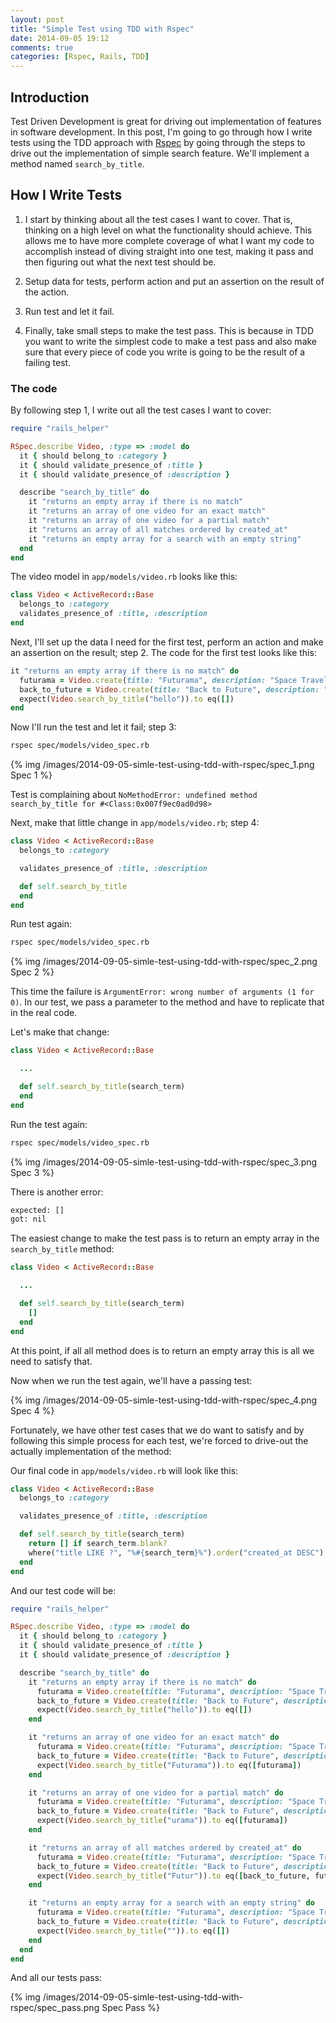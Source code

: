 ```yaml
---
layout: post
title: "Simple Test using TDD with Rspec"
date: 2014-09-05 19:12
comments: true
categories: [Rspec, Rails, TDD]
---
```


<!-- more -->

## Introduction

Test Driven Development is great for driving out implementation of features in software development. In this post, I'm going to go through how I write tests using the TDD approach with [Rspec](https://github.com/rspec/rspec-rails) by going through the steps to drive out the implementation of simple search feature. We'll implement a method named `search_by_title`.

## How I Write Tests

  1) I start by thinking about all the test cases I want to cover. That is, thinking on a high level on what the functionality should achieve. This allows me to have more complete coverage of what I want my code to accomplish instead of diving straight into one test, making it pass and then figuring out what the next test should be.

  2) Setup data for tests, perform action and put an assertion on the result of the action.

  3) Run test and let it fail.

  4) Finally, take small steps to make the test pass. This is because in TDD you want to write the simplest code to make a test pass and also make sure that every piece of code you write is going to be the result of a failing test.

### The code

By following step 1, I write out all the test cases I want to cover:

```ruby
require "rails_helper"

RSpec.describe Video, :type => :model do
  it { should belong_to :category }
  it { should validate_presence_of :title }
  it { should validate_presence_of :description }

  describe "search_by_title" do
    it "returns an empty array if there is no match"
    it "returns an array of one video for an exact match"
    it "returns an array of one video for a partial match"
    it "returns an array of all matches ordered by created_at"
    it "returns an empty array for a search with an empty string"
  end
end
```

The video model in `app/models/video.rb` looks like this:

```ruby
class Video < ActiveRecord::Base
  belongs_to :category
  validates_presence_of :title, :description
end
```

Next, I'll set up the data I need for the first test, perform an action and make an assertion on the result; step 2. The code for the first test looks like this:

```ruby
it "returns an empty array if there is no match" do
  futurama = Video.create(title: "Futurama", description: "Space Travel!")
  back_to_future = Video.create(title: "Back to Future", description: "Time Travel")
  expect(Video.search_by_title("hello")).to eq([])
end
```

Now I'll run the test and let it fail; step 3:

```bash
rspec spec/models/video_spec.rb
```

{% img /images/2014-09-05-simle-test-using-tdd-with-rspec/spec_1.png Spec 1 %}

Test is complaining about `NoMethodError: undefined method search_by_title for #<Class:0x007f9ec0ad0d98>`

Next, make that little change in `app/models/video.rb`; step 4:

```ruby
class Video < ActiveRecord::Base
  belongs_to :category

  validates_presence_of :title, :description

  def self.search_by_title
  end
end
```

Run test again:

```bash
rspec spec/models/video_spec.rb
```

{% img /images/2014-09-05-simle-test-using-tdd-with-rspec/spec_2.png Spec 2 %}

This time the failure is `ArgumentError: wrong number of arguments (1 for 0)`. In our test, we pass a parameter to the method and have to replicate that in the real code.

Let's make that change:

```ruby
class Video < ActiveRecord::Base

  ...

  def self.search_by_title(search_term)
  end
end
```

Run the test again:

```bash
rspec spec/models/video_spec.rb
```

{% img /images/2014-09-05-simle-test-using-tdd-with-rspec/spec_3.png Spec 3 %}

There is another error:

```bash
expected: []
got: nil
```

The easiest change to make the test pass is to return an empty array in the `search_by_title` method:

```ruby
class Video < ActiveRecord::Base

  ...

  def self.search_by_title(search_term)
    []
  end
end
```

At this point, if all all method does is to return an empty array this is all we need to satisfy that.

Now when we run the test again, we'll have a passing test:

{% img /images/2014-09-05-simle-test-using-tdd-with-rspec/spec_4.png Spec 4 %}


Fortunately, we have other test cases that we do want to satisfy and by following this simple process for each test, we're forced to drive-out the actually implementation of the method:

Our final code in `app/models/video.rb` will look like this:

```ruby
class Video < ActiveRecord::Base
  belongs_to :category

  validates_presence_of :title, :description

  def self.search_by_title(search_term)
    return [] if search_term.blank?
    where("title LIKE ?", "%#{search_term}%").order("created_at DESC")
  end
end
```

And our test code will be:

```ruby
require "rails_helper"

RSpec.describe Video, :type => :model do
  it { should belong_to :category }
  it { should validate_presence_of :title }
  it { should validate_presence_of :description }

  describe "search_by_title" do
    it "returns an empty array if there is no match" do
      futurama = Video.create(title: "Futurama", description: "Space Travel!")
      back_to_future = Video.create(title: "Back to Future", description: "Time Travel")
      expect(Video.search_by_title("hello")).to eq([])
    end

    it "returns an array of one video for an exact match" do
      futurama = Video.create(title: "Futurama", description: "Space Travel!")
      back_to_future = Video.create(title: "Back to Future", description: "Time Travel")
      expect(Video.search_by_title("Futurama")).to eq([futurama])
    end

    it "returns an array of one video for a partial match" do
      futurama = Video.create(title: "Futurama", description: "Space Travel!")
      back_to_future = Video.create(title: "Back to Future", description: "Time Travel")
      expect(Video.search_by_title("urama")).to eq([futurama])
    end

    it "returns an array of all matches ordered by created_at" do
      futurama = Video.create(title: "Futurama", description: "Space Travel!", created_at: 1.day.ago)
      back_to_future = Video.create(title: "Back to Future", description: "Time Travel")
      expect(Video.search_by_title("Futur")).to eq([back_to_future, futurama])
    end

    it "returns an empty array for a search with an empty string" do
      futurama = Video.create(title: "Futurama", description: "Space Travel!", created_at: 1.day.ago)
      back_to_future = Video.create(title: "Back to Future", description: "Time Travel")
      expect(Video.search_by_title("")).to eq([])
    end
  end
end
```

And all our tests pass:

{% img /images/2014-09-05-simle-test-using-tdd-with-rspec/spec_pass.png Spec Pass %}
